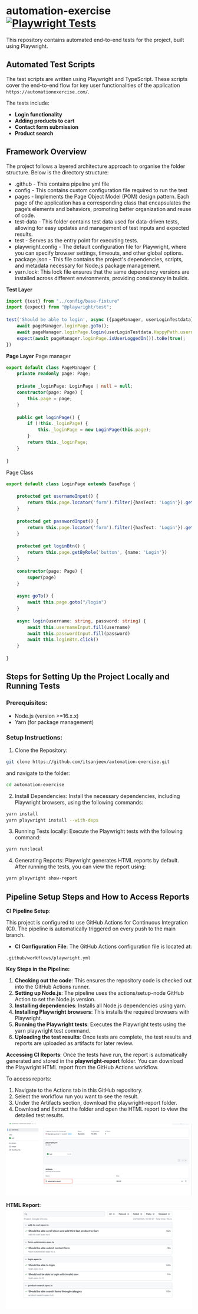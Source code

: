 # automation-exercise [![Playwright Tests](https://github.com/itsanjeev/automation-exercise/actions/workflows/playwright.yml/badge.svg)](https://github.com/itsanjeev/automation-exercise/actions/workflows/playwright.yml)

This repository contains automated end-to-end tests for the project, built using Playwright.

## Automated Test Scripts
The test scripts are written using Playwright and TypeScript. These scripts cover the end-to-end flow for key user functionalities of the application `https://automationexercise.com/`.

The tests include:
* **Login functionality**
* **Adding products to cart**
* **Contact form submission**
* **Product search**

## Framework Overview 
The project follows a layered architecture approach to organise the folder structure. Below is the directory structure:

* .github - This contains pipeline yml file
* config - This contains custom configuration file required to run the test
* pages - Implements the Page Object Model (POM) design pattern. Each page of the application has a corresponding class that encapsulates the page’s elements and behaviors, promoting better organization and reuse of code.
* test-data - This folder contains test data used for data-driven tests, allowing for easy updates and management of test inputs and expected results.
* test - Serves as the entry point for executing tests.
* playwright.config - The default configuration file for Playwright, where you can specify browser settings, timeouts, and other global options.
* package.json - This file contains the project's dependencies, scripts, and metadata necessary for Node.js package management.
* yarn.lock: This lock file ensures that the same dependency versions are installed across different environments, providing consistency in builds.

**Test Layer** 
```ts
import {test} from "../config/base-fixture"
import {expect} from "@playwright/test";

test('Should be able to login', async ({pageManager, userLoginTestdata}) => {
    await pageManager.loginPage.goTo();
    await pageManager.loginPage.login(userLoginTestdata.HappyPath.username, userLoginTestdata.HappyPath.password)
    expect(await pageManager.loginPage.isUserLoggedIn()).toBe(true);
})
```
**Page Layer**
Page manager 
```ts
export default class PageManager {
    private readonly page: Page;

    private _loginPage: LoginPage | null = null;
    constructor(page: Page) {
        this.page = page;
    }

    public get loginPage() {
        if (!this._loginPage) {
            this._loginPage = new LoginPage(this.page);
        }
        return this._loginPage;
    }
    
}
```
Page Class 
```ts
export default class LoginPage extends BasePage {

    protected get usernameInput() {
        return this.page.locator('form').filter({hasText: 'Login'}).getByPlaceholder('Email Address')
    }

    protected get passwordInput() {
        return this.page.locator('form').filter({hasText: 'Login'}).getByPlaceholder('Password')
    }

    protected get loginBtn() {
        return this.page.getByRole('button', {name: 'Login'})
    }
    
    constructor(page: Page) {
        super(page)
    }

    async goTo() {
        await this.page.goto("/login")
    }

    async login(username: string, password: string) {
        await this.usernameInput.fill(username)
        await this.passwordInput.fill(password)
        await this.loginBtn.click()
    }

}
```



## Steps for Setting Up the Project Locally and Running Tests

### Prerequisites:

* Node.js (version >=16.x.x)
* Yarn (for package management)

### Setup Instructions:

1. Clone the Repository:

```bash 
git clone https://github.com/itsanjeev/automation-exercise.git
```
and navigate to the folder:
```bash
cd automation-exercise
```
2. Install Dependencies: Install the necessary dependencies, including Playwright browsers, using the following commands:

```bash
yarn install
yarn playwright install --with-deps
```
3. Running Tests locally: Execute the Playwright tests with the following command:

```bash
yarn run:local
```
4. Generating Reports: Playwright generates HTML reports by default. After running the tests, you can view the report using:
```bash
yarn playwright show-report
```

## Pipeline Setup Steps and How to Access Reports

**CI Pipeline Setup**:

This project is configured to use GitHub Actions for Continuous Integration (CI). The pipeline is automatically triggered on every push to the main branch.

* **CI Configuration File**: The GitHub Actions configuration file is located at:
```
.github/workflows/playwright.yml
```

**Key Steps in the Pipeline:**
1. **Checking out the code**: This ensures the repository code is checked out into the GitHub Actions runner.
2. **Setting up Node.js**: The pipeline uses the actions/setup-node GitHub Action to set the Node.js version.
3. **Installing dependencies**: Installs all Node.js dependencies using yarn.
4. **Installing Playwright browsers**: This installs the required browsers with Playwright.
5. **Running the Playwright tests**: Executes the Playwright tests using the yarn playwright test command.
6. **Uploading the test results**: Once tests are complete, the test results and reports are uploaded as artifacts for later review.

**Accessing CI Reports**:
Once the tests have run, the report is automatically generated and stored in the **playwright-report** folder. You can download the Playwright HTML report from the GitHub Actions workflow.

To access reports:
1. Navigate to the Actions tab in this GitHub repository.
2. Select the workflow run you want to see the result.
3. Under the Artifacts section, download the playwright-report folder.
4. Download and Extract the folder and open the HTML report to view the detailed test results.

![img.png](img.png)

**HTML Report**:
![img_1.png](img_1.png)
